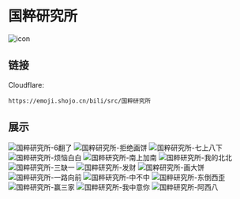 # 国粹研究所
![icon](https://emoji.shojo.cn/bili/src/国粹研究所/icon.png)
## 链接
Cloudflare:
```
https://emoji.shojo.cn/bili/src/国粹研究所
```
## 展示
![国粹研究所-6翻了](https://emoji.shojo.cn/bili/src/国粹研究所/国粹研究所-6翻了.png)
![国粹研究所-拒绝画饼](https://emoji.shojo.cn/bili/src/国粹研究所/国粹研究所-拒绝画饼.png)
![国粹研究所-七上八下](https://emoji.shojo.cn/bili/src/国粹研究所/国粹研究所-七上八下.png)
![国粹研究所-烦恼白白](https://emoji.shojo.cn/bili/src/国粹研究所/国粹研究所-烦恼白白.png)
![国粹研究所-南上加南](https://emoji.shojo.cn/bili/src/国粹研究所/国粹研究所-南上加南.png)
![国粹研究所-我的北北](https://emoji.shojo.cn/bili/src/国粹研究所/国粹研究所-我的北北.png)
![国粹研究所-三缺一](https://emoji.shojo.cn/bili/src/国粹研究所/国粹研究所-三缺一.png)
![国粹研究所-发财](https://emoji.shojo.cn/bili/src/国粹研究所/国粹研究所-发财.png)
![国粹研究所-画大饼](https://emoji.shojo.cn/bili/src/国粹研究所/国粹研究所-画大饼.png)
![国粹研究所-一路向前](https://emoji.shojo.cn/bili/src/国粹研究所/国粹研究所-一路向前.png)
![国粹研究所-中不中](https://emoji.shojo.cn/bili/src/国粹研究所/国粹研究所-中不中.png)
![国粹研究所-东倒西歪](https://emoji.shojo.cn/bili/src/国粹研究所/国粹研究所-东倒西歪.png)
![国粹研究所-赢三家](https://emoji.shojo.cn/bili/src/国粹研究所/国粹研究所-赢三家.png)
![国粹研究所-我中意你](https://emoji.shojo.cn/bili/src/国粹研究所/国粹研究所-我中意你.png)
![国粹研究所-阿西八](https://emoji.shojo.cn/bili/src/国粹研究所/国粹研究所-阿西八.png)
